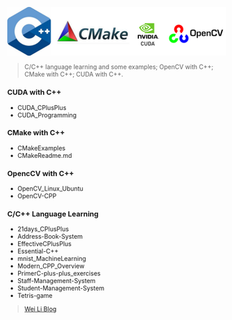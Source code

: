 ![CPlusPlus Logo](./Logo.png)

> C/C++ language learning and some examples; OpenCV with C++; CMake with C++; CUDA with C++. 


### CUDA with C++
- CUDA_CPlusPlus
- CUDA_Programming

### CMake with C++
- CMakeExamples
- CMakeReadme.md

### OpencCV with C++
- OpenCV_Linux_Ubuntu
- OpenCV-CPP

### C/C++ Language Learning
- 21days_CPlusPlus
- Address-Book-System
- EffectiveCPlusPlus
- Essential-C++
- mnist_MachineLearning
- Modern_CPP_Overview
- PrimerC-plus-plus_exercises
- Staff-Management-System
- Student-Management-System
- Tetris-game

> [Wei Li Blog](https://2694048168.github.io/blog/)
